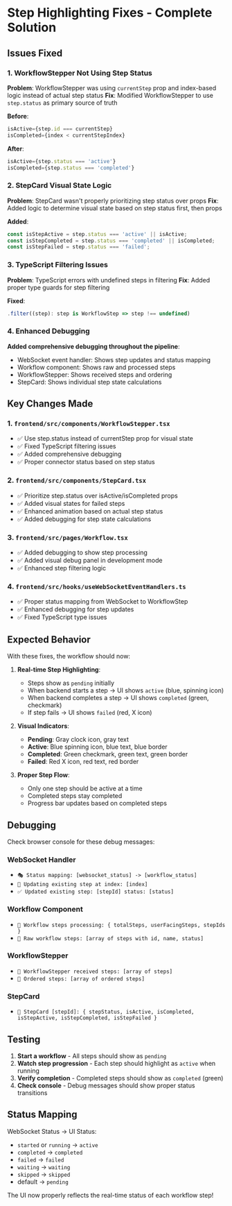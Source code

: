# Step Highlighting Fixes - Complete Solution

## Issues Fixed

### 1. WorkflowStepper Not Using Step Status

**Problem**: WorkflowStepper was using `currentStep` prop and index-based logic instead of actual step status
**Fix**: Modified WorkflowStepper to use `step.status` as primary source of truth

**Before**:

```typescript
isActive={step.id === currentStep}
isCompleted={index < currentStepIndex}
```

**After**:

```typescript
isActive={step.status === 'active'}
isCompleted={step.status === 'completed'}
```

### 2. StepCard Visual State Logic

**Problem**: StepCard wasn't properly prioritizing step status over props
**Fix**: Added logic to determine visual state based on step status first, then props

**Added**:

```typescript
const isStepActive = step.status === 'active' || isActive;
const isStepCompleted = step.status === 'completed' || isCompleted;
const isStepFailed = step.status === 'failed';
```

### 3. TypeScript Filtering Issues

**Problem**: TypeScript errors with undefined steps in filtering
**Fix**: Added proper type guards for step filtering

**Fixed**:

```typescript
.filter((step): step is WorkflowStep => step !== undefined)
```

### 4. Enhanced Debugging

**Added comprehensive debugging throughout the pipeline**:

- WebSocket event handler: Shows step updates and status mapping
- Workflow component: Shows raw and processed steps
- WorkflowStepper: Shows received steps and ordering
- StepCard: Shows individual step state calculations

## Key Changes Made

### 1. `frontend/src/components/WorkflowStepper.tsx`

- ✅ Use step.status instead of currentStep prop for visual state
- ✅ Fixed TypeScript filtering issues
- ✅ Added comprehensive debugging
- ✅ Proper connector status based on step status

### 2. `frontend/src/components/StepCard.tsx`

- ✅ Prioritize step.status over isActive/isCompleted props
- ✅ Added visual states for failed steps
- ✅ Enhanced animation based on actual step status
- ✅ Added debugging for step state calculations

### 3. `frontend/src/pages/Workflow.tsx`

- ✅ Added debugging to show step processing
- ✅ Added visual debug panel in development mode
- ✅ Enhanced step filtering logic

### 4. `frontend/src/hooks/useWebSocketEventHandlers.ts`

- ✅ Proper status mapping from WebSocket to WorkflowStep
- ✅ Enhanced debugging for step updates
- ✅ Fixed TypeScript type issues

## Expected Behavior

With these fixes, the workflow should now:

1. **Real-time Step Highlighting**:

   - Steps show as `pending` initially
   - When backend starts a step → UI shows `active` (blue, spinning icon)
   - When backend completes a step → UI shows `completed` (green, checkmark)
   - If step fails → UI shows `failed` (red, X icon)

2. **Visual Indicators**:

   - **Pending**: Gray clock icon, gray text
   - **Active**: Blue spinning icon, blue text, blue border
   - **Completed**: Green checkmark, green text, green border
   - **Failed**: Red X icon, red text, red border

3. **Proper Step Flow**:
   - Only one step should be active at a time
   - Completed steps stay completed
   - Progress bar updates based on completed steps

## Debugging

Check browser console for these debug messages:

### WebSocket Handler

- `🎭 Status mapping: [websocket_status] -> [workflow_status]`
- `🔄 Updating existing step at index: [index]`
- `✅ Updated existing step: [stepId] status: [status]`

### Workflow Component

- `🎯 Workflow steps processing: { totalSteps, userFacingSteps, stepIds }`
- `🎯 Raw workflow steps: [array of steps with id, name, status]`

### WorkflowStepper

- `🎯 WorkflowStepper received steps: [array of steps]`
- `🔄 Ordered steps: [array of ordered steps]`

### StepCard

- `🎯 StepCard [stepId]: { stepStatus, isActive, isCompleted, isStepActive, isStepCompleted, isStepFailed }`

## Testing

1. **Start a workflow** - All steps should show as `pending`
2. **Watch step progression** - Each step should highlight as `active` when running
3. **Verify completion** - Completed steps should show as `completed` (green)
4. **Check console** - Debug messages should show proper status transitions

## Status Mapping

WebSocket Status → UI Status:

- `started` or `running` → `active`
- `completed` → `completed`
- `failed` → `failed`
- `waiting` → `waiting`
- `skipped` → `skipped`
- default → `pending`

The UI now properly reflects the real-time status of each workflow step!
